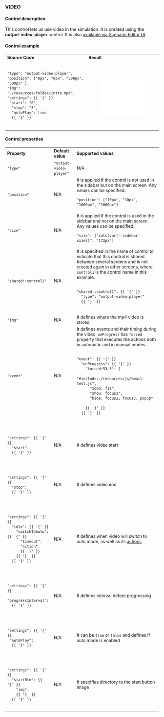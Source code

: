 ### **VIDEO**

#### Control description

This control lets us use video in the simulation. It is created using the **output-video-player** control. It is also [available via Scenario Editor UI](/scenario-edit/controls#control-multimedia).

#### Control example

<table>
  <tr>
    <td><strong>Source Code</strong></td>
    <td>
      <strong>Result</strong>
    </td>
  </tr>
  <tr>
    <td>
    <pre><code>
"type": "output-video-player",
"position": ["0px", "0px", "500px", "500px" ],
"img": "./resources/folder/intro.mp4",
"settings": {{ '{' }}
 "start": "0",
  "stop": "3",
  "autoPlay": true
  {{ '}' }}
     </code></pre>
    </td>
    <td>
      <figure><img src="/assets/video-player.gif"/></figure>
    </td>
  </tr>
</table>

#### Control properties

<table>
  <tr>
    <td><strong>Property</strong></td>
    <td><strong>Default value</strong></td>
    <td>
      <strong>Supported values</strong>
    </td>
  </tr>
  <tr>
    <td>
    <code>"type"</code>
    </td>
    <td>
      <code>"output-video-player"</code>
    </td>
    <td>
      N/A
    </td>
  </tr>
  <tr>
    <td>
      <code>"position"</code>
    </td>
    <td>
      N/A
    </td>
    <td>
      It is applied if the control is not used in the sidebar but on the main screen. Any values can be specified:
      <pre><code>"position": ["10px", "10px", "1000px", "1000px"]</code></pre>
    </td>
  </tr>
   <tr>
    <td>
      <code>"size"</code>
    </td>
    <td>
      N/A
    </td>
    <td>
      It is applied if the control is used in the sidebar and not on the main screen. Any values can be specified:
      <pre><code>"size": ["calc(var(--sidebar-size))", "172px"]</code></pre>
    </td>
  </tr>
  <tr>
    <td>
    <code>"shared::control1"</code>
    </td>
    <td>
      N/A
    </td>
    <td>
       It is specified in the name of control to indicate that this control is shared between several screens and is not created again in other screens, where <code>control1</code> is the control name in this example.
         <pre><code>
"shared::control1": {{ '{' }}
  "type": "output-video-player"
  {{ '}' }}
        </code></pre>
    </td>
  </tr>
  <tr>
    <td>
        <code>"img"</code>
    </td>
    <td>
      N/A
    </td>
    <td>
      It defines where the mp4 video is stored
    </td>
  </tr>
  <tr>
    <td>
      <code>"event"</code>
    </td>
    <td>
      N/A
    </td>
    <td>
      It defines events and their timing during the video. <code>onProgress</code> has <code>forced</code> property that executes the actions both in automatic and in manual modes.
      <pre><code>
"event": {{ '{' }}
  "onProgress": {{ '{' }}
    "forced:53.3": [
      "#include:./resources/js/email-test.js",
      "zoom: fit",
      "show: focus1",
      "hide: focus2, focus3, popup"
      ]
    {{ '}' }}
  {{ '}' }}
      </code></pre>
    </td>
  </tr>
  <tr>
    <td>
      <pre><code>      
"settings": {{ '{' }}
  "start": 
  {{ '}' }}
      </code></pre>
    </td>
    <td>
      N/A
    </td>
    <td>
      It defines video start
    </td>
  </tr>
  <tr>
    <td>
      <pre><code>
"settings": {{ '{' }}
  "stop": 
  {{ '}' }}
      </code></pre>
    </td>
    <td>
      N/A
    </td>
    <td>
      It defines video end
    </td>
  </tr>
  <tr>
    <td>
      <pre><code>
"settings": {{ '{' }}
  "idle": {{ '{' }}
    "switchToAuto": {{ '{' }}
      "timeout": 
      "action": 
      {{ '}' }}
    {{ '}' }}
  {{ '}' }}
      </code></pre>
    </td>
    <td>
      N/A
    </td>
    <td>
      It defines when video will switch to auto mode, as well as its <a href="https://docs.upmix.it/scenario-controls/controls-meta#action">actions</a>
    </td>
  </tr>
  <tr>
    <td>
      <pre><code>
"settings": {{ '{' }}
  "progressInterval":
  {{ '}' }}
      </code></pre>
    </td>
    <td>
      N/A
    </td>
    <td>
      It defines interval before progressing
    </td>
  </tr>
  <tr>
    <td>
      <pre><code>
"settings": {{ '{' }}
 "autoPlay": 
  {{ '}' }}
      </code></pre>
    </td>
    <td>
      N/A
    </td>
    <td>
      It can be <code>true</code> or <code>false</code> and defines if auto mode is enabled
    </td>
  </tr>
  <tr>
    <td>
      <pre><code>
"settings": {{ '{' }}
  "startBtn": {{ '{' }}
    "img": 
    {{ '}' }}
  {{ '}' }}
      </code></pre>
    </td>
    <td>
      N/A
    </td>
    <td>
      It specifies directory to the start button image
    </td>
  </tr>
</table>
